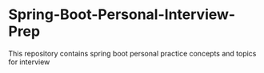# Spring-Boot-Personal-Interview-Prep
This repository contains spring boot personal practice concepts and topics for interview 
